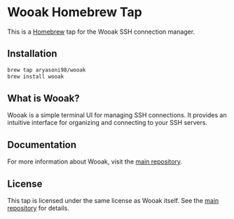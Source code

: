 # Wooak Homebrew Tap

This is a [Homebrew](https://brew.sh) tap for the Wooak SSH connection manager.

## Installation

```bash
brew tap aryasoni98/wooak
brew install wooak
```

## What is Wooak?

Wooak is a simple terminal UI for managing SSH connections. It provides an intuitive interface for organizing and connecting to your SSH servers.

## Documentation

For more information about Wooak, visit the [main repository](https://github.com/aryasoni98/wooak).

## License

This tap is licensed under the same license as Wooak itself. See the [main repository](https://github.com/aryasoni98/wooak) for details.
